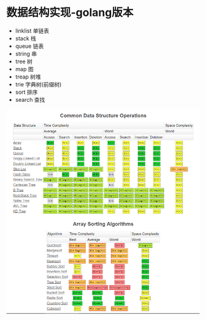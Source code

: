 # 数据结构实现-golang版本
- linklist 单链表
- stack 栈
- queue 链表
- string 串
- tree 树
- map 图
- treap 树堆
- trie 字典树(前缀树)
- sort 排序
- search 查找


![](./assets/Oalgo.png)